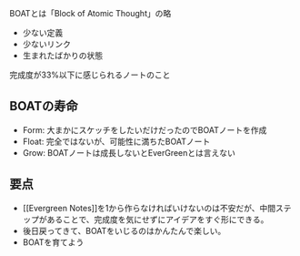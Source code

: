 BOATとは「Block of Atomic Thought」の略

- 少ない定義
- 少ないリンク
- 生まれたばかりの状態

完成度が33%以下に感じられるノートのこと

## BOATの寿命

- Form: 大まかにスケッチをしたいだけだったのでBOATノートを作成
- Float: 完全ではないが、可能性に満ちたBOATノート
- Grow: BOATノートは成長しないとEverGreenとは言えない

## 要点

- [[Evergreen Notes]]を1から作らなければいけないのは不安だが、中間ステップがあることで、完成度を気にせずにアイデアをすぐ形にできる。
- 後日戻ってきて、BOATをいじるのはかんたんで楽しい。
- BOATを育てよう